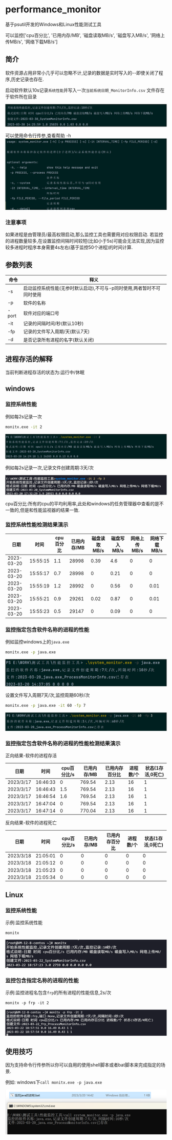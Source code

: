 # performance_monitor

基于psutil开发的Windows和Linux性能测试工具

可以监控['cpu百分比', '已用内存/MB', '磁盘读取MB/s', '磁盘写入MB/s', '网络上传MB/s', '网络下载MB/s']

## 简介

软件资源占用非常小几乎可以忽略不计,记录的数据是实时写入的--即使关闭了程序,历史记录也存在.

启动软件默认10s记录`系统性能`并写入一次`当前系统日期_MonitorInfo.csv` 文件存在于软件所在目录

![image-20230330142635573](README.assets/image-20230330142635573.png)	

可以使用命令行传参,查看帮助 -h
![image-20230320143621885](README.assets/image-20230320143621885.png)

### 注意事项

如果进程是由管理员/最高权限启动,那么监控工具也需要用对应权限启动.
若监控的进程数量较多,在设置监控间隔时间较短(比如小于5s)可能会无法实现,因为监控较多进程时程序本身需要4s左右(基于监控50个进程)的时间计算.


## 参数列表

| 命令  | 释义                                                         |
| ----- | ------------------------------------------------------------ |
| -s    | 启动监控系统性能(无参时默认启动),不可与-p同时使用,两者暂时不可同时使用 |
| -p    | 软件的名称                                                   |
| -port | 软件对应的端口号                                             |
| -it   | 记录的间隔时间/秒(默认10秒)                                  |
| -fp   | 记录的文件写入周期/天(默认7天)                               |
| -d    | 是否记录所有进程的名字(默认关闭)                             |

## 进程存活的解释

当前判断进程存活的状态为:运行中/休眠

## windows

### 监控系统性能

例如每2s记录一次

```bash
monitx.exe -it 2
```

![image-20230320142934944](README.assets/image-20230320142934944.png)	

例如每2s记录一次,记录文件创建周期:3天/次

![image-20230320173238307](README.assets/image-20230320173238307.png)

cpu百分比:所有的cpu的平均利用率,此处和windows的任务管理器中查看的是不一致的,但是和性能监视器的结果一致.

### 监控系统性能检测结果演示

| 日期       | 时间     | cpu百分比 | 已用内存/MB | 磁盘读取MB/s | 磁盘写入MB/s | 网络上传MB/s | 网络下载MB/s |
| ---------- | -------- | --------- | ----------- | ------------ | ------------ | ------------ | ------------ |
| 2023-03-20 | 15:55:15 | 1.1       | 28998       | 0.39         | 4.6          | 0            | 0            |
| 2023-03-20 | 15:55:17 | 0.7       | 28998       | 0            | 0.21         | 0            | 0            |
| 2023-03-20 | 15:55:19 | 1.2       | 28992       | 0            | 0.56         | 0            | 0.01         |
| 2023-03-20 | 15:55:21 | 0.9       | 29261       | 0.02         | 0.87         | 0            | 0.01         |
| 2023-03-20 | 15:55:23 | 0.5       | 29147       | 0            | 0.09         | 0            | 0            |

### 监控指定包含软件名称的进程的性能

例如监控windows上的`java.exe`

```bash
monitx.exe -p java.exe
```

![image-20230320143716654](README.assets/image-20230320143716654.png)		

设置文件写入周期7天/次,监控周期60秒/次

```bash
monitx.exe -p java.exe -it 60 -fp 7
```

![image-20230320143955476](README.assets/image-20230320143955476.png)	

### 监控指定包含软件名称的进程的性能检测结果演示

正向结果-软件的进程存活

| 日期      | 时间     | cpu百分比/s | 已用内存/MB | 已用内存百分比 | 进程数/个 | 状态(1存活,0死亡) |
| --------- | -------- | ----------- | ----------- | -------------- | --------- |-------------|
| 2023/3/17 | 16:46:33 | 0           | 769.54      | 2.13           | 16        | 1           |
| 2023/3/17 | 16:46:43 | 1.5         | 769.54      | 2.13           | 16        | 1           |
| 2023/3/17 | 16:46:54 | 1.6         | 769.54      | 2.13           | 16        | 1           |
| 2023/3/17 | 16:47:04 | 0           | 769.54      | 2.13           | 16        | 1           |
| 2023/3/17 | 16:47:14 | 0           | 770.04      | 2.13           | 16        | 1           |

反向结果-软件的进程死亡

| 日期      | 时间     | cpu百分比/s | 已用内存/MB | 已用内存百分比 | 进程数/个 | 状态(1存活,0死亡) |
| --------- | -------- | ----------- | ----------- | -------------- | --------- | ------------- |
| 2023/3/18 | 21:05:01 | 0           | 0           | 0              | 0         | 0             |
| 2023/3/18 | 21:05:12 | 0           | 0           | 0              | 0         | 0             |
| 2023/3/18 | 21:05:23 | 0           | 0           | 0              | 0         | 0             |
| 2023/3/18 | 21:05:34 | 0           | 0           | 0              | 0         | 0             |



## Linux

### 监控系统性能

示例:监控系统性能

```shell
monitx
```

![image-20230322185732686](README.assets/image-20230322185732686.png)		

### 监控包含指定名称的进程的性能

示例:监控进程名包含`frp`的所有进程的性能信息,2s/次

```
monitx -p frp -it 2
```

![image-20230322185805813](README.assets/image-20230322185805813.png)		



## 使用技巧

因为支持命令行传参所以你可以自用的使用shell脚本或者bat脚本来完成指定的场景.

例如: windows下`call monitx.exe -p java.exe`

![image-20230320144220703](README.assets/image-20230320144220703.png)	
